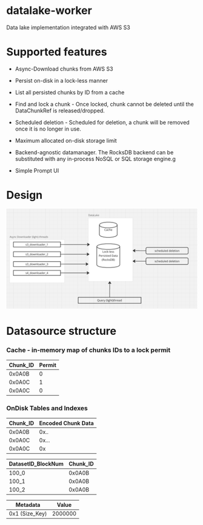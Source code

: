 # datalake-worker
Data lake implementation integrated with AWS S3

# Supported features

- Async-Download chunks from AWS S3
- Persist on-disk in a lock-less manner
- List all persisted chunks by ID from a cache
- Find and lock a chunk - Once locked, chunk cannot be deleted until the DataChunkRef is released/dropped.
- Scheduled deletion - Scheduled for deletion, a chunk will be removed once it is no longer in use.

- Maximum allocated on-disk storage limit
- Backend-agnostic datamanager. The RocksDB backend can be substituted with any in-process NoSQL or SQL storage engine.g
- Simple Prompt UI

# Design 

![image info](./design.png)

# Datasource structure

### Cache - in-memory map of chunks IDs to a lock permit

| Chunk_ID    | Permit |
| -------- | ------- |
| 0x0A0B    |  0   |
| 0x0A0C    | 1    |
| 0x0A0C    | 0    |

### OnDisk Tables and Indexes

| Chunk_ID    | Encoded Chunk Data |
| -------- | ------- |
| 0x0A0B    |  0x..   |
| 0x0A0C    | 0x...    |
| 0x0A0C    | 0x    |

| DatasetID_BlockNum   | Chunk_ID |
| -------- | ------- |
| 100_0    | 0x0A0B   |
| 100_1    | 0x0A0B    |
| 100_2    | 0x0A0B    |

| Metadata    | Value |
 | ---------| -------- |
 0x1 (Size_Key)    | 2000000 |

